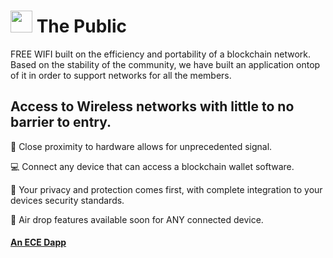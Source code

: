 #  <img src="https://user-images.githubusercontent.com/61543012/194775329-7bac738a-5506-4989-950a-7e61dbd7d917.png" height="35" width="35" align-items="center" justify-content="center" /> The Public
FREE WIFI built on the efficiency and portability of a blockchain network. Based on the stability of the community, we have built an application ontop of it in order to support networks for all the members. 

## Access to Wireless networks with little to no barrier to entry.

📶 Close proximity to hardware allows for unprecedented signal.

💻 Connect any device that can access a blockchain wallet software.

📱 Your privacy and protection comes first, with complete integration to your devices security standards.

📳 Air drop features available soon for ANY connected device.

#### [An ECE Dapp](https://github.com/elicharlese)
